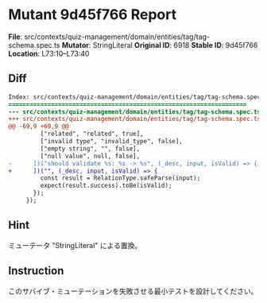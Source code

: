 # Mutant 9d45f766 Report

**File**: src/contexts/quiz-management/domain/entities/tag/tag-schema.spec.ts
**Mutator**: StringLiteral
**Original ID**: 6918
**Stable ID**: 9d45f766
**Location**: L73:10–L73:40

## Diff

```diff
Index: src/contexts/quiz-management/domain/entities/tag/tag-schema.spec.ts
===================================================================
--- src/contexts/quiz-management/domain/entities/tag/tag-schema.spec.ts	original
+++ src/contexts/quiz-management/domain/entities/tag/tag-schema.spec.ts	mutated #6918
@@ -69,9 +69,9 @@
         ["related", "related", true],
         ["invalid type", "invalid_type", false],
         ["empty string", "", false],
         ["null value", null, false],
-      ])("should validate %s: %s -> %s", (_desc, input, isValid) => {
+      ])("", (_desc, input, isValid) => {
         const result = RelationType.safeParse(input);
         expect(result.success).toBe(isValid);
       });
     });
```

## Hint

ミューテータ "StringLiteral" による置換。

## Instruction

このサバイブ・ミューテーションを失敗させる最小テストを設計してください。
